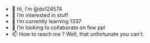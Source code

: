 - 👋 Hi, I’m @do124574
- 👀 I’m interested in stuff
- 🌱 I’m currently learning 1337
- 💞️ I’m looking to collaborate on few ppl
- 📫 How to reach me ? Well, that unfortunate you can't.



